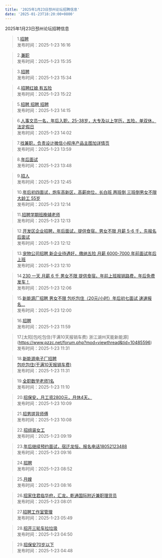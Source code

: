 ```yaml
---
title: '2025年1月23日邳州论坛招聘信息'
date: '2025-01-23T18:20:00+0800'
---
```

2025年1月23日邳州论坛招聘信息
<!--more-->
>1.[招聘](https://www.pzzc.net/forum.php?mod=viewthread&tid=10485636)<br>
>发布时间：2025-1-23 16:16

>2.[兼职](https://www.pzzc.net/forum.php?mod=viewthread&tid=10485630)<br>
>发布时间：2025-1-23 15:35

>3.[招聘](https://www.pzzc.net/forum.php?mod=viewthread&tid=10485629)<br>
>发布时间：2025-1-23 15:34

>4.[招聘红娘 有五险](https://www.pzzc.net/forum.php?mod=viewthread&tid=10485625)<br>
>发布时间：2025-1-23 15:22

>5.[招聘  招聘    招聘](https://www.pzzc.net/forum.php?mod=viewthread&tid=10485618)<br>
>发布时间：2025-1-23 14:15

>6.[人事文员一名，年后入职，25-38岁，大专及以上学历，五险，单双休，法定假日](https://www.pzzc.net/forum.php?mod=viewthread&tid=10485615)<br>
>发布时间：2025-1-23 14:02

>7.[找兼职，负责设计微信小程序产品主图加详情页](https://www.pzzc.net/forum.php?mod=viewthread&tid=10485614)<br>
>发布时间：2025-1-23 13:59

>8.[年后面试](https://www.pzzc.net/forum.php?mod=viewthread&tid=10485612)<br>
>发布时间：2025-1-23 13:48

>9.[招人](https://www.pzzc.net/forum.php?mod=viewthread&tid=10485608)<br>
>发布时间：2025-1-23 12:45

>10.[年后初四面试，炮车高新区，高薪岗位，长白班 两班倒 三班倒男女不限大龄工 55岁](https://www.pzzc.net/forum.php?mod=viewthread&tid=10485603)<br>
>发布时间：2025-1-23 12:14

>11.[招聘学期班晚辅老师](https://www.pzzc.net/forum.php?mod=viewthread&tid=10485602)<br>
>发布时间：2025-1-23 12:13

>12.[开发区企业招聘，年后面试，提供食宿，男女不限 月薪 5-6 千，先报名后面试](https://www.pzzc.net/forum.php?mod=viewthread&tid=10485601)<br>
>发布时间：2025-1-23 12:12

>13.[宠物公司招聘 新企业待遇好，缴纳五险 月薪 6000-7000 年前面试年后上班](https://www.pzzc.net/forum.php?mod=viewthread&tid=10485600)<br>
>发布时间：2025-1-23 12:10

>14.[230 一天 月薪 6 千 男女不限 提供食宿，年前上班报销路费，年后免费发车！](https://www.pzzc.net/forum.php?mod=viewthread&tid=10485599)<br>
>发布时间：2025-1-23 12:06

>15.[新能源厂招聘 男女不限 包吃包住（20元/小时）年后初七面试 速速报名…](https://www.pzzc.net/forum.php?mod=viewthread&tid=10485598)<br>
>发布时间：2025-1-23 12:00

>16.[招聘](https://www.pzzc.net/forum.php?mod=viewthread&tid=10485597)<br>
>发布时间：2025-1-23 11:59

>17.[太阳]包吃包住(干满10天报销车费)
浙江湖州天能新能源](https://www.pzzc.net/forum.php?mod=viewthread&tid=10485596)<br>
>发布时间：2025-1-23 11:31

>18.[新能源电子厂招聘  
包吃包住(干满10天报销车费)](https://www.pzzc.net/forum.php?mod=viewthread&tid=10485594)<br>
>发布时间：2025-1-23 11:31

>19.[全职数学老师1名](https://www.pzzc.net/forum.php?mod=viewthread&tid=10485593)<br>
>发布时间：2025-1-23 11:10

>20.[招保安，月工资2800元，月休4天。](https://www.pzzc.net/forum.php?mod=viewthread&tid=10485588)<br>
>发布时间：2025-1-23 10:09

>21.[招男搓背师傅](https://www.pzzc.net/forum.php?mod=viewthread&tid=10485587)<br>
>发布时间：2025-1-23 10:08

>22.[招组装女工](https://www.pzzc.net/forum.php?mod=viewthread&tid=10485574)<br>
>发布时间：2025-1-23 09:19

>23.[年后继续预约面试，宿迁龙恒，报名电话18052123488](https://www.pzzc.net/forum.php?mod=viewthread&tid=10485571)<br>
>发布时间：2025-1-23 09:16

>24.[招聘](https://www.pzzc.net/forum.php?mod=viewthread&tid=10485568)<br>
>发布时间：2025-1-23 08:52

>25.[月嫂](https://www.pzzc.net/forum.php?mod=viewthread&tid=10485561)<br>
>发布时间：2025-1-23 08:16

>26.[招家住君临华府，汇龙，乾通国际附近兼职理货员](https://www.pzzc.net/forum.php?mod=viewthread&tid=10485560)<br>
>发布时间：2025-1-23 08:01

>27.[招聘工作室管理](https://www.pzzc.net/forum.php?mod=viewthread&tid=10485558)<br>
>发布时间：2025-1-23 05:49

>28.[招开三轮车拉垃圾](https://www.pzzc.net/forum.php?mod=viewthread&tid=10485557)<br>
>发布时间：2025-1-23 04:50

>29.[招保安70岁以下](https://www.pzzc.net/forum.php?mod=viewthread&tid=10485556)<br>
>发布时间：2025-1-23 04:48

